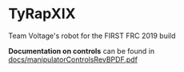 # TyRapXIX

Team Voltage's robot for the FIRST FRC 2019 build

**Documentation on controls** can be found in [docs/manipulatorControlsRevBPDF.pdf](file://docs/manipulatorControlsRevBPDF.pdf)